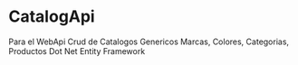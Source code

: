 # CatalogApi
Para el WebApi Crud de Catalogos Genericos Marcas, Colores, Categorias, Productos
Dot Net
Entity Framework
